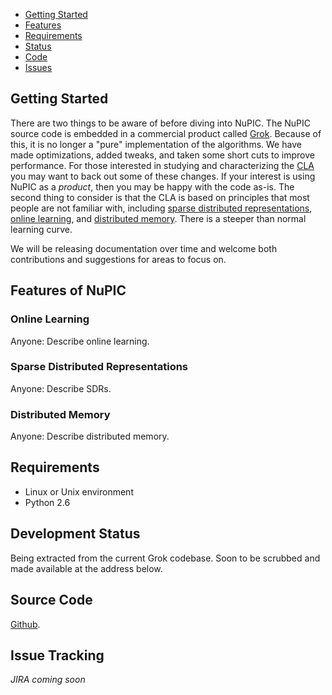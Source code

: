 <section>
  <nav>
    <ul>
      <li><a href="#getting_started">Getting Started</a></li>
      <li><a href="#features_of_nupic">Features</a></li>
      <li><a href="#requirements">Requirements</a></li>
      <li><a href="#development_status">Status</a></li>
      <li><a href="#source_code">Code</a></li>
      <li><a href="#issue_tracking">Issues</a></li>
    </ul>
  </nav>
</section>

Getting Started
---------------
There are two things to be aware of before diving into NuPIC.  The NuPIC source code is embedded in a commercial product called [Grok](https://www.groksolutions.com/product.html).  Because of this, it is no longer a "pure" implementation of the algorithms.  We have made optimizations, added tweaks, and taken some short cuts to improve performance.  For those interested in studying and characterizing the [CLA](https://www.numenta.com/technology.html#cla-whitepaper) you may want to back out some of these changes.  If your interest is using NuPIC as a _product_, then you may be happy with the code as-is.  The second thing to consider is that the CLA is based on principles that most people are not familiar with, including [sparse distributed representations](#sparse_distributed_representations), [online learning](#online_learning), and [distributed memory](#distributed_memory).  There is a steeper than normal learning curve.

We will be releasing documentation over time and welcome both contributions and suggestions for areas to focus on.

Features of NuPIC
-----------------

### Online Learning

<p class="todo">Anyone: Describe online learning.</p>

### Sparse Distributed Representations

<p class="todo">Anyone: Describe SDRs.</p>

### Distributed Memory

<p class="todo">Anyone: Describe distributed memory.</p>

Requirements
------------
* Linux or Unix environment
* Python 2.6

Development Status
------------------
Being extracted from the current Grok codebase. Soon to be scrubbed and made available at the address below.

Source Code
-----------
[Github](http://github.com/numenta/nupic).

Issue Tracking
--------------
_JIRA coming soon_